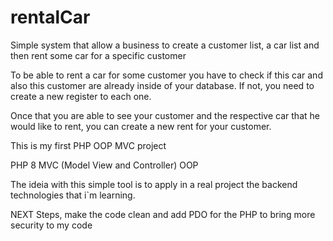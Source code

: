 # rentalCar
Simple system that allow a business to create a customer list, a car list and then rent some car for a specific customer

To be able to rent a car for some customer you have to check if this car and also this customer are already inside of your database. If not, you need to create a new register to each one.

Once that you are able to see your customer and the respective car that he would like to rent, you can create a new rent for your customer.

This is my first PHP OOP MVC project

PHP 8 
MVC (Model View and Controller)
OOP

The ideia with this simple tool is to apply in a real project the backend technologies that i`m learning.

NEXT Steps, make the code clean and add PDO for the PHP to bring more security to my code